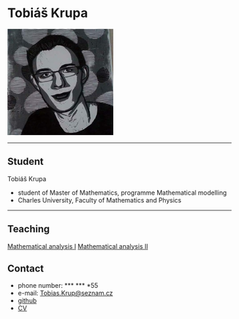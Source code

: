 

# Tobiáš Krupa

![Profile](foto2.png)

* * *

## Student

Tobiáš Krupa  
* student of Master of Mathematics, programme Mathematical modelling  
* Charles University, Faculty of Mathematics and Physics

* * *

## Teaching

[Mathematical analysis I](https://tattobiti.github.io/Teaching)
[Mathematical analysis II](https://tattobiti.github.io/MAII)

## Contact

* phone number: *** *** *55  
* e-mail: Tobias.Krup@seznam.cz  
* [github](https://github.com/Tattobiti)  
* [CV](cv.pdf)
